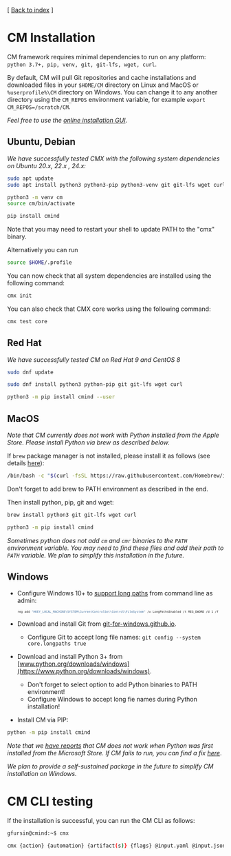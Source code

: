 [ [Back to index](README.md) ]

# CM Installation

CM framework requires minimal dependencies to run on any platform: `python 3.7+, pip, venv, git, git-lfs, wget, curl`.

By default, CM will pull Git repositories and cache installations and downloaded files in your `$HOME/CM` directory on Linux and MacOS
or `%userprofile%\CM` directory on Windows.
You can change it to any another directory using the `CM_REPOS` environment variable, for example `export CM_REPOS=/scratch/CM`.

*Feel free to use the [online installation GUI](https://access.cknowledge.org/playground/?action=install-cmx)*.


## Ubuntu, Debian

*We have successfully tested CMX with the following system dependencies on Ubuntu 20.x, 22.x , 24.x:*

```bash
sudo apt update
sudo apt install python3 python3-pip python3-venv git git-lfs wget curl

python3 -m venv cm
source cm/bin/activate

pip install cmind
```

Note that you may need to restart your shell to update PATH to the "cmx" binary. 

Alternatively you can run 

```bash
source $HOME/.profile
```

You can now check that all system dependencies are installed using the following command:
```bash
cmx init
```
You can also check that CMX core works using the following command:
```bash
cmx test core
```

## Red Hat

*We have successfully tested CM on Red Hat 9 and CentOS 8*

```bash
sudo dnf update

sudo dnf install python3 python-pip git git-lfs wget curl

python3 -m pip install cmind --user

```


## MacOS

*Note that CM currently does not work with Python installed from the Apple Store.
 Please install Python via brew as described below.*

If `brew` package manager is not installed, please install it as follows (see details [here](https://brew.sh/)):
```bash
/bin/bash -c "$(curl -fsSL https://raw.githubusercontent.com/Homebrew/install/HEAD/install.sh)"
```

Don't forget to add brew to PATH environment as described in the end.

Then install python, pip, git and wget:

```bash
brew install python3 git git-lfs wget curl

python3 -m pip install cmind
```

*Sometimes python does not add `cm` and `cmr` binaries to the `PATH` environment variable.
 You may need to find these files and add their path to `PATH` variable.
 We plan to simplify this installation in the future.*


## Windows

* Configure Windows 10+ to [support long paths](https://learn.microsoft.com/en-us/windows/win32/fileio/maximum-file-path-limitation?tabs=registry#enable-long-paths-in-windows-10-version-1607-and-later) from command line as admin:
  <small>
  <small>
  <small>
  ```bash
  reg add "HKEY_LOCAL_MACHINE\SYSTEM\CurrentControlSet\Control\FileSystem" /v LongPathsEnabled /t REG_DWORD /d 1 /f
  ```
  </small>
  </small>
  </small>
* Download and install Git from [git-for-windows.github.io](https://git-for-windows.github.io).
  * Configure Git to accept long file names: `git config --system core.longpaths true`
* Download and install Python 3+ from [www.python.org/downloads/windows](https://www.python.org/downloads/windows).
  * Don't forget to select option to add Python binaries to PATH environment!
  * Configure Windows to accept long fie names during Python installation!

* Install CM via PIP:

```bash
python -m pip install cmind
```

*Note that we [have reports](https://github.com/mlcommons/ck/issues/844) 
 that CM does not work when Python was first installed from the Microsoft Store.
 If CM fails to run, you can find a fix [here](https://stackoverflow.com/questions/57485491/python-python3-executes-in-command-prompt-but-does-not-run-correctly)*.


*We plan to provide a self-sustained package in the future to simplify CM installation on Windows.*



# CM CLI testing

If the installation is successful, you can run the CM CLI as follows:

```bash
gfursin@cmind:~$ cmx

cmx {action} {automation} {artifact(s)} {flags} @input.yaml @input.json
```

